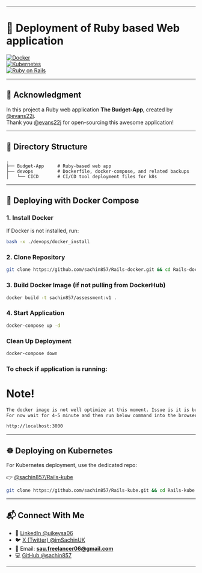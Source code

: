 
---

# 🚀 Deployment of Ruby based Web application  

[![Docker](https://img.shields.io/badge/Docker-Deployment-blue?logo=docker)](https://www.docker.com/)  
[![Kubernetes](https://img.shields.io/badge/Kubernetes-Deployment-blue?logo=kubernetes)](https://kubernetes.io/)  
[![Ruby on Rails](https://img.shields.io/badge/Rails-7.0-red?logo=ruby-on-rails)](https://rubyonrails.org/)  

---

## 🙌 Acknowledgment  
In this project a Ruby web application **The Budget-App**, created by [@evans22j](https://github.com/evans22j).  
Thank you [@evans22j](https://github.com/evans22j) for open-sourcing this awesome application!  

---

## 📂 Directory Structure  

```
.
├── Budget-App     # Ruby-based web app
├── devops         # Dockerfile, docker-compose, and related backups
│   └── CICD       # CI/CD tool deployment files for k8s

```


---

## 🐳 Deploying with Docker Compose  

### 1. Install Docker  
If Docker is not installed, run:  
```bash
bash -x ./devops/docker_install
```


### 2. Clone Repository

```bash
git clone https://github.com/sachin857/Rails-docker.git && cd Rails-docker
```


### 3. Build Docker Image (if not pulling from DockerHub)

```bash
docker build -t sachin857/assessment:v1 .
```


### 4. Start Application

```bash
docker-compose up -d
```


### Clean Up Deployment

```bash
docker-compose down
```


### To check if application is running:
# Note!
```bash 
The docker image is not well optimize at this moment. Issue is it is building artifacts post deployment which should not happen. I will work on it.
For now wait for 4-5 minute and then run below command into the browser.
```

```bash
http://localhost:3000
```


---

## ☸️ Deploying on Kubernetes

For Kubernetes deployment, use the dedicated repo:

👉 [@sachin857/Rails-kube](https://github.com/sachin857/Rails-kube)

```bash
git clone https://github.com/sachin857/Rails-kube.git && cd Rails-kube
```

---

## 📬 Connect With Me

* 💼 [LinkedIn @uikeysa06](https://www.linkedin.com/in/uikeysa06/)
* 🐦 [X (Twitter) @imSachinUK](https://x.com/imSachinUK)
* 📧 Email: **[sau.freelancer06@gmail.com](mailto:sau.freelancer06@gmail.com)**
* 💻 [GitHub @sachin857](https://github.com/sachin857)

---
